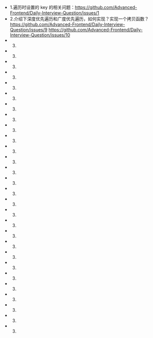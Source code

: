 - 1.遍历时设置的 key 的相关问题：https://github.com/Advanced-Frontend/Daily-Interview-Question/issues/1
- 2.介绍下深度优先遍历和广度优先遍历，如何实现？实现一个拷贝函数？
  https://github.com/Advanced-Frontend/Daily-Interview-Question/issues/9
  https://github.com/Advanced-Frontend/Daily-Interview-Question/issues/10
- 3.
- 3.
- 3.
- 3.
- 3.
- 3.
- 3.
- 3.
- 3.
- 3.
- 3.
- 3.
- 3.
- 3.
- 3.
- 3.
- 3.
- 3.
- 3.
- 3.
- 3.
- 3.
- 3.
- 3.
- 3.
- 3.
- 3.
- 3.
